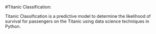 #Titanic Classification:

Titanic Classification is a predictive model to determine the likelihood of survival for passengers on the Titanic using data science techniques in Python.
